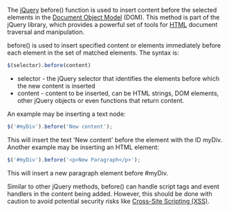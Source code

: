 The [jQuery](../programming/jquery.md) before() function is used to insert content before the selected elements in the [Document Object Model](../web/dom.md) (DOM). This method is part of the jQuery library, which provides a powerful set of tools for [HTML](../web/html.md) document traversal and manipulation.

before() is used to insert specified content or elements immediately before each element in the set of matched elements. The syntax is:

```javascript
$(selector).before(content)
```

- selector - the jQuery selector that identifies the elements before which the new content is inserted
- content - content to be inserted, can be HTML strings, DOM elements, other jQuery objects or even functions that return content.

An example may be inserting a text node:

```javascript
$('#myDiv').before('New content');
```

This will insert the text 'New content' before the element with the ID myDiv. Another example may be inserting an HTML element:

```javascript
$('#myDiv').before('<p>New Paragraph</p>');
```

This will insert a new paragraph element before \#myDiv.

Similar to other jQuery methods, before() can handle script tags and event handlers in the content being added. However, this should be done with caution to avoid potential security risks like [Cross-Site Scripting (XSS)](../web/xss.md).

